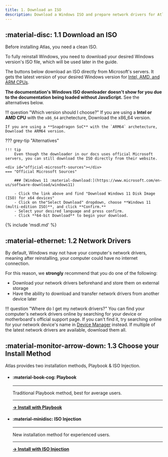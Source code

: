 ```yaml
---
title: 1. Download an ISO
description: Download a Windows ISO and prepare network drivers for AtlasOS installation
---
```


<!-- --8<-- [start:iso] -->
## :material-disc: **1.1** Download an ISO
<!-- --8<-- [end:iso] -->

Before installing Atlas, you need a clean ISO.

<!-- --8<-- [start:iso1] -->
To fully reinstall Windows, you need to download your desired Windows version's ISO file, which will be used later in the guide.

<span class="noJs">The buttons below download an ISO directly from Microsoft's servers. It gets the latest version of your desired Windows version for [Intel, AMD, and ARM CPUs](https://www.tenforums.com/tutorials/132836-check-what-processor-cpu-windows-pc.html#option1).</span>

<noscript>
<b>The documentation's Windows ISO downloader doesn't show for you due to the documentation being loaded without JavaScript.</b>
See the alternatives below.
</noscript>

!!! question "Which version should I choose?"
    If you are using a **Intel or AMD CPU** with the `x86_64` archetecture, Download the x86_64 version.

    If you are using a **Snapdragon SoC** with the `ARM64` archetecture, Download the ARM64 version.

??? grey-tip "Alternatives"

    !!! tip 
        Even though the downloader in our docs uses official Microsoft servers, you can still download the ISO directly from their website.
        
    <div id="official-microsoft-sources"></div>
    === "Official Microsoft Sources"

        ### [Windows 11 :material-download:](https://www.microsoft.com/en-us/software-download/windows11)

        - Click the link above and find "Download Windows 11 Disk Image (ISO) for x64 devices"
        - Click on the"Select Download" dropdown, choose **Windows 11 (multi-edition ISO)**, and click **Confirm.**
        - Select your desired language and press confirm.
        - Click **64-bit Download** to begin your download.

<!-- --8<-- [end:iso1] -->
{% include 'msdl.md' %}

<!-- --8<-- [start:drivers] -->
## :material-ethernet: **1.2** Network Drivers

By default, Windows may not have your computer's network drivers, meaning after reinstalling, your computer could have no internet connection.

For this reason, we **strongly** recommend that you do one of the following:

- Download your network drivers beforehand and store them on external storage
- Have the ability to download and transfer network drivers from another device later

!!! question "Where do I get my network drivers?"
    You can find your computer's network drivers online by searching for your device or motherboard's official support page. If you can't find it, try searching online for your network device's name in [Device Manager](../assets/images/device-manager-nic.webp) instead. If multiple of the latest network drivers are available, download them all.
<!-- --8<-- [end:drivers] -->

## :material-monitor-arrow-down: **1.3** Choose your Install Method

Atlas provides two installation methods, Playbook & ISO Injection. 

<div class="grid cards" markdown>

-   #### :material-book-cog: Playbook

    ---

    Traditional Playbook method, best for average users.

    ---

    **[-> Install with Playbook](/getting-started/install/install-playbook)**

-   #### :material-minidisc: ISO Injection

    ---

    New installation method for experienced users.


    ---

    **[-> Install with ISO Injection](/getting-started/install/install-iso-injection)**

</div>